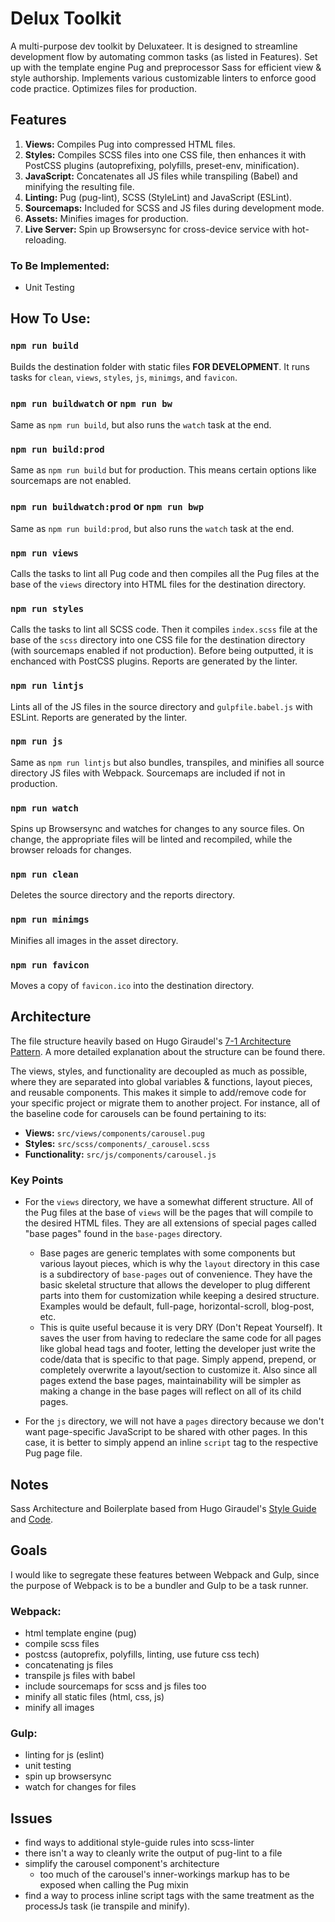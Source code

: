 # Delux Toolkit

A multi-purpose dev toolkit by Deluxateer. It is designed to streamline development flow by automating common tasks (as listed in Features). Set up with the template engine Pug and preprocessor Sass for efficient view & style authorship. Implements various customizable linters to enforce good code practice. Optimizes files for production.

## Features

1. __Views:__ Compiles Pug into compressed HTML files.
2. __Styles:__ Compiles SCSS files into one CSS file, then enhances it with PostCSS plugins (autoprefixing, polyfills, preset-env, minification).
3. __JavaScript:__ Concatenates all JS files while transpiling (Babel) and minifying the resulting file.
4. __Linting:__ Pug (pug-lint), SCSS (StyleLint) and JavaScript (ESLint).
4. __Sourcemaps:__ Included for SCSS and JS files during development mode.
5. __Assets:__ Minifies images for production.
6. __Live Server:__ Spin up Browsersync for cross-device service with hot-reloading.

### To Be Implemented:
* Unit Testing

## How To Use:

### `npm run build`

Builds the destination folder with static files __FOR DEVELOPMENT__. It runs tasks for `clean`, `views`, `styles`, `js`, `minimgs`, and `favicon`.

### `npm run buildwatch` or `npm run bw`

Same as `npm run build`, but also runs the `watch` task at the end.

### `npm run build:prod`

Same as `npm run build` but for production. This means certain options like sourcemaps are not enabled.

### `npm run buildwatch:prod` or `npm run bwp`

Same as `npm run build:prod`, but also runs the `watch` task at the end.

### `npm run views`

Calls the tasks to lint all Pug code and then compiles all the Pug files at the base of the `views` directory into HTML files for the destination directory.

### `npm run styles`

Calls the tasks to lint all SCSS code. Then it compiles `index.scss` file at the base of the `scss` directory into one CSS file for the destination directory (with sourcemaps enabled if not production). Before being outputted, it is enchanced with PostCSS plugins. Reports are generated by the linter.

### `npm run lintjs`

Lints all of the JS files in the source directory and `gulpfile.babel.js` with ESLint. Reports are generated by the linter.

### `npm run js`

Same as `npm run lintjs` but also bundles, transpiles, and minifies all source directory JS files with Webpack. Sourcemaps are included if not in production.

### `npm run watch`

Spins up Browsersync and watches for changes to any source files. On change, the appropriate files will be linted and recompiled, while the browser reloads for changes.

### `npm run clean`

Deletes the source directory and the reports directory.

### `npm run minimgs`

Minifies all images in the asset directory.

### `npm run favicon`

Moves a copy of `favicon.ico` into the destination directory.

## Architecture

The file structure heavily based on Hugo Giraudel's [7-1 Architecture Pattern](https://sass-guidelin.es/#the-7-1-pattern). A more detailed explanation about the structure can be found there.

The views, styles, and functionality are decoupled as much as possible, where they are separated into global variables & functions, layout pieces, and reusable components. This makes it simple to add/remove code for your specific project or migrate them to another project. For instance, all of the baseline code for carousels can be found pertaining to its:
* __Views:__ `src/views/components/carousel.pug`
* __Styles:__ `src/scss/components/_carousel.scss`
* __Functionality:__ `src/js/components/carousel.js`

### Key Points

* For the `views` directory, we have a somewhat different structure. All of the Pug files at the base of `views` will be the pages that will compile to the desired HTML files. They are all extensions of special pages called "base pages" found in the `base-pages` directory.
  * Base pages are generic templates with some components but various layout pieces, which is why the `layout` directory in this case is a subdirectory of `base-pages` out of convenience. They have the basic skeletal structure that allows the developer to plug different parts into them for customization while keeping a desired structure. Examples would be default, full-page, horizontal-scroll, blog-post, etc.
  * This is quite useful because it is very DRY (Don't Repeat Yourself). It saves the user from having to redeclare the same code for all pages like global head tags and footer, letting the developer just write the code/data that is specific to that page. Simply append, prepend, or completely overwrite a layout/section to customize it. Also since all pages extend the base pages, maintainability will be simpler as making a change in the base pages will reflect on all of its child pages.

* For the `js` directory, we will not have a `pages` directory because we don't want page-specific JavaScript to be shared with other pages. In this case, it is better to simply append an inline `script` tag to the respective Pug page file.

## Notes

Sass Architecture and Boilerplate based from Hugo Giraudel's [Style Guide](https://sass-guidelin.es/) and [Code](https://github.com/HugoGiraudel/sass-boilerplate).

## Goals

I would like to segregate these features between Webpack and Gulp, since the purpose of Webpack is to be a bundler and Gulp to be a task runner.

### Webpack:
* html template engine (pug)
* compile scss files
* postcss (autoprefix, polyfills, linting, use future css tech)
* concatenating js files
* transpile js files with babel
* include sourcemaps for scss and js files too
* minify all static files (html, css, js)
* minify all images

### Gulp:
* linting for js (eslint)
* unit testing
* spin up browsersync
* watch for changes for files

## Issues
* find ways to additional style-guide rules into scss-linter
* there isn't a way to cleanly write the output of pug-lint to a file
* simplify the carousel component's architecture
  * too much of the carousel's inner-workings markup has to be exposed when calling the Pug mixin
* find a way to process inline script tags with the same treatment as the processJs task (ie transpile and minify).